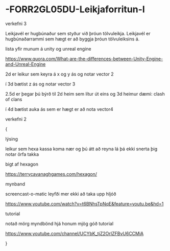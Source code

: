 # -FORR2GL05DU-Leikjaforritun-I

verkefni 3

Leikjavél er hugbúnaður sem styður við þróun tölvuleikja. Leikjavél er hugbúnaðarrammi sem hægt er að byggja þróun tölvuleiksins á.

lista yfir munum á unity og unreal engine

https://www.quora.com/What-are-the-differences-between-Unity-Engine-and-Unreal-Engine

2d er leikur sem keyra á x og y ás og notar vector 2

í 3d bætist z ás og notar vector 3

2.5d er þegar þú býrð til 2d heim sem lítur út eins og 3d heimur dæmi: clash of clans

í 4d bætist auka ás sem er hægt er að nota vector4

verkefni 2

{

lýsing 

leikur sem hexa kassa koma nær og þú átt að reyna lá þá ekki snerta þig notar örfa takka

bigt af hexagon

https://terrycavanaghgames.com/hexagon/


mynband 

screencast-o-matic leyfði mer ekki að taka upp hljóð

https://www.youtube.com/watch?v=t6BNhsTpNqE&feature=youtu.be&hd=1

tutorial

notað mörg myndbönd hjá honum mjög góð tutorial

https://www.youtube.com/channel/UCYbK_tjZ2OrIZFBvU6CCMiA

}



